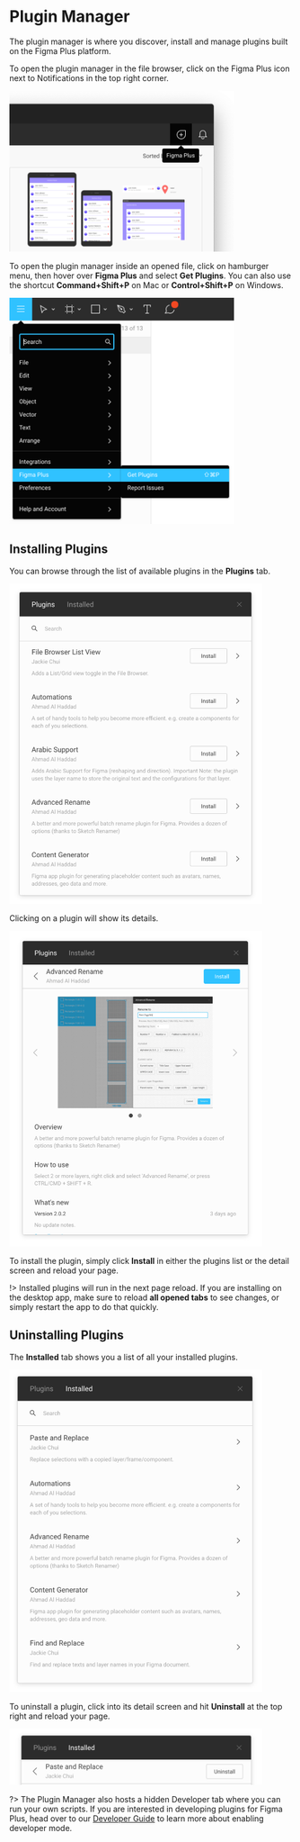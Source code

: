 # Plugin Manager

The plugin manager is where you discover, install and manage plugins built on the Figma Plus platform.

To open the plugin manager in the file browser, click on the Figma Plus icon next to Notifications in the top right corner.

<img src="images/pluginManagerInFileBrowser.png" width="400">

To open the plugin manager inside an opened file, click on hamburger menu, then hover over **Figma Plus** and select **Get Plugins**. You can also use the shortcut **Command+Shift+P** on Mac or **Control+Shift+P** on Windows.

<img src="images/pluginManagerInFile.png" width="400">

## Installing Plugins

You can browse through the list of available plugins in the **Plugins** tab.

<img src="images/pluginsList.png" width="450">

Clicking on a plugin will show its details.

<img src="images/pluginDetails.png" width="450">

To install the plugin, simply click **Install** in either the plugins list or the detail screen and reload your page.

!> Installed plugins will run in the next page reload. If you are installing on the desktop app, make sure to reload **all opened tabs** to see changes, or simply restart the app to do that quickly.

## Uninstalling Plugins

The **Installed** tab shows you a list of all your installed plugins.

<img src="images/installedList.png" width="450">

To uninstall a plugin, click into its detail screen and hit **Uninstall** at the top right and reload your page.

<img src="images/uninstall.png" width="450">

?> The Plugin Manager also hosts a hidden Developer tab where you can run your own scripts. If you are interested in developing plugins for Figma Plus, head over to our [Developer Guide](/developerGuide/gettingStarted#getting-started) to learn more about enabling developer mode.
